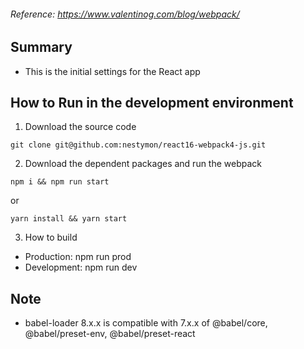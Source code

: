 ###### Reference: https://www.valentinog.com/blog/webpack/


## Summary  
- This is the initial settings for the React app  

## How to Run in the development environment  
1. Download the source code  
```
git clone git@github.com:nestymon/react16-webpack4-js.git
```  
2. Download the dependent packages and run the webpack  
```
npm i && npm run start
```  
or  
```
yarn install && yarn start
```  
3. How to build  
- Production: npm run prod  
- Development: npm run dev  

## Note  
- babel-loader 8.x.x is compatible with 7.x.x of @babel/core, @babel/preset-env, @babel/preset-react  
